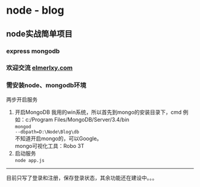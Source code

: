 # node - blog
## node实战简单项目
### express mongodb 
### 欢迎交流 [elmerlxy.com](http://elmerlxy.com)

### 需安装node、mongodb环境
两步开启服务
1. 开启MongoDB
我用的win系统，所以首先到mongo的安装目录下，cmd
例如：c:/Program Files/MongoDB/Server/3.4/bin<br>
<code>mongod --dbpath=D:\Node\Blog\db</code><br>
不知道开启mongo的，可以Google。<br>
mongo可视化工具：Robo 3T
2. 启动服务<br>
<code>node app.js</code>
***
目前只写了登录和注册，保存登录状态，其余功能还在建设中。。。